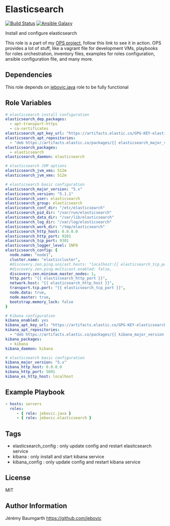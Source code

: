 Elasticsearch
=============

[![Build Status](https://travis-ci.org/jebovic/ansible-elasticsearch.svg?branch=master)](https://travis-ci.org/jebovic/ansible-elasticsearch) [![Ansible Galaxy](https://img.shields.io/badge/galaxy-jebovic.elasticsearch-blue.svg?style=flat)](https://galaxy.ansible.com/jebovic/elasticsearch)

Install and configure elasticsearch

This role is a part of my [OPS project](https://github.com/jebovic/ops), follow this link to see it in action. OPS provides a lot of stuff, like a vagrant file for development VMs, playbooks for roles orchestration, inventory files, examples for roles configuration, ansible configuration file, and many more.

Dependencies
------------

This role depends on [jebovic.java](https://github.com/jebovic/ansible-java) role to be fully functional

Role Variables
--------------

```yaml
# elasticsearch install configuration
elasticsearch_dep_packages:
  - apt-transport-https
  - ca-certificates
elasticsearch_apt_key_url: "https://artifacts.elastic.co/GPG-KEY-elasticsearch"
elasticsearch_apt_repositories:
  - "deb https://artifacts.elastic.co/packages/{{ elasticsearch_major_version }}/apt stable main"
elasticsearch_packages:
  - elasticsearch
elasticsearch_daemon: elasticsearch

# elasticsearch JVM options
elasticsearch_jvm_xms: 512m
elasticsearch_jvm_xmx: 512m

# elasticsearch basic configuration
elasticsearch_major_version: "5.x"
elasticsearch_version: "5.1.1"
elasticsearch_user: elasticsearch
elasticsearch_group: elasticsearch
elasticsearch_conf_dir: "/etc/elasticsearch"
elasticsearch_pid_dir: "/var/run/elasticsearch"
elasticsearch_data_dir: "/var/lib/elasticsearch"
elasticsearch_log_dir: "/var/log/elasticsearch"
elasticsearch_work_dir: "/tmp/elasticsearch"
elasticsearch_http_host: 0.0.0.0
elasticsearch_http_port: 9201
elasticsearch_tcp_port: 9301
elasticsearch_logger_level: INFO
elasticsearch_config: {
  node.name: "node1",
  cluster.name: "elasticcluster",
  #discovery.zen.ping.unicast.hosts: "localhost:{{ elasticsearch_tcp_port }}",
  #discovery.zen.ping.multicast.enabled: false,
  discovery.zen.minimum_master_nodes: 1,
  http.port: "{{ elasticsearch_http_port }}",
  network.host: "{{ elasticsearch_http_host }}",
  transport.tcp.port: "{{ elasticsearch_tcp_port }}",
  node.data: true,
  node.master: true,
  bootstrap.memory_lock: false
}

# Kibana configuration
kibana_enabled: yes
kibana_apt_key_url: "https://artifacts.elastic.co/GPG-KEY-elasticsearch"
kibana_apt_repositories:
  - "deb https://artifacts.elastic.co/packages/{{ kibana_major_version }}/apt stable main"
kibana_packages:
  - kibana
kibana_daemon: kibana

# elasticsearch basic configuration
kibana_major_version: "5.x"
kibana_http_host: 0.0.0.0
kibana_http_port: 5601
kibana_es_http_host: localhost
```

Example Playbook
----------------

```yaml
- hosts: servers
  roles:
     - { role: jebovic.java }
     - { role: jebovic.elasticsearch }
```

Tags
----

* elasticsearch_config : only update config and restart elasitcsearch service
* kibana : only install and start kibana service
* kibana_config : only update config and restart kibana service

License
-------

MIT

Author Information
------------------

Jérémy Baumgarth https://github.com/jebovic
